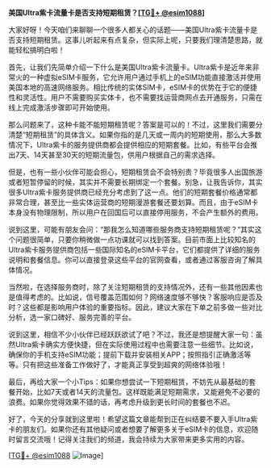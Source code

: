**美国Ultra紫卡流量卡是否支持短期租赁？[[TG💪+ @esim1088](https://t.me/s/esim1088)]**

大家好呀！今天咱们来聊聊一个很多人都关心的话题——美国Ultra紫卡流量卡是否支持短期租赁。这事儿听起来有点复杂，但实际上呢，只要我们理清楚思路，就能轻松搞明白啦！

首先，让我们先简单介绍一下什么是美国Ultra紫卡流量卡。Ultra紫卡是近年来非常火的一种虚拟eSIM卡服务，它允许用户通过手机上的eSIM功能直接激活并使用美国本地的高速网络服务。相比传统的实体SIM卡，eSIM卡的优势在于它的便捷性和灵活性。用户不需要购买实体卡，也不需要找运营商网点去开通服务，只需在线上完成激活步骤即可开始使用。

那么问题来了，这种卡能不能短期租赁呢？答案是可以的！不过，这里我们需要分清楚“短期租赁”的具体含义。如果你指的是几天或一周内的短期使用，那么大多数情况下，Ultra紫卡的服务提供商都会提供相应的短期套餐。比如，有些平台会推出7天、14天甚至30天的短期流量包，供用户根据自己的需求选择。

但是，也有一些小伙伴可能会担心，短期租赁会不会特别贵？毕竟很多人出国旅游或者短暂停留的时候，其实并不需要长期绑定一个套餐。别急，让我告诉你，其实很多Ultra紫卡服务提供商已经充分考虑到了这一点。他们的短期套餐价格通常都非常合理，甚至比一些实体运营商的短期漫游套餐还要划算。而且，由于eSIM卡本身没有物理限制，所以用户在回国后可以直接停用服务，不会产生额外的费用。

说到这里，可能有朋友会问：“那我怎么知道哪些服务商支持短期租赁呢？”其实这个问题很简单，只要你稍微做一点功课就可以找到答案。目前市面上比较知名的Ultra紫卡服务提供商包括一些国际知名的eSIM卡平台，它们都提供了详细的服务说明和套餐信息。你可以直接登录这些平台的官网查看，或者通过客服咨询了解具体情况。

当然啦，在选择服务商时，除了关注短期租赁的支持情况外，还有一些其他因素也是值得考虑的。比如说，信号覆盖范围如何？网络速度够不够快？客服响应是否及时？这些都是影响用户体验的重要指标。因此，建议大家在下单之前多做一些对比分析，选一家口碑好、服务完善的平台。

说到这里，相信不少小伙伴已经跃跃欲试了吧？不过，我还是想提醒大家一句：虽然Ultra紫卡确实方便快捷，但在实际使用过程中也需要注意一些细节。比如说，确保你的手机支持eSIM功能；提前下载并安装相关APP；按照指引正确激活等等。只有把这些准备工作做好了，才能真正享受到超爽的网络体验哦！

最后，再给大家一个小Tips：如果你想尝试一下短期租赁，不妨先从最基础的套餐开始，比如7天或者14天的流量包。这样既能满足短期需求，又能避免不必要的浪费。如果你觉得效果不错的话，再考虑升级到更长时间的套餐也不迟。

好了，今天的分享就到这里啦！希望这篇文章能帮到正在纠结要不要入手Ultra紫卡的朋友们。如果你还有其他疑问或者想要了解更多关于eSIM卡的信息，欢迎随时留言交流哦！记得关注我们的频道，我会持续为大家带来更多实用的内容。

[[TG💪+ @esim1088](https://t.me/s/esim1088) ![Image](https://i.postimg.cc/4NQfJmqS/Snipaste-2025-05-13-00-14-12.png)]